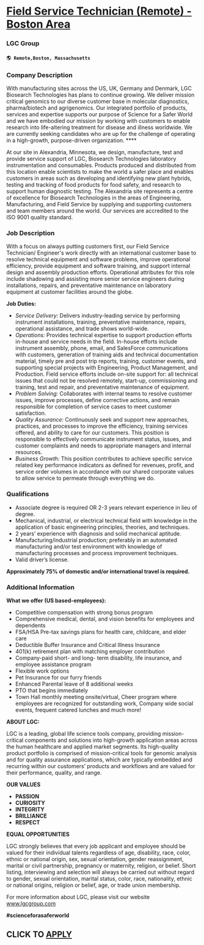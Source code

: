 # [Field Service Technician (Remote) - Boston Area](https://www.remotewlb.com/apply/field-service-technician-remote-boston-area-115214)  
### LGC Group  
#### `🌎 Remote,Boston, Massachusetts`  

### **Company Description**

With manufacturing sites across the US, UK, Germany and Denmark, LGC Biosearch Technologies has plans to continue growing. We deliver mission critical genomics to our diverse customer base in molecular diagnostics, pharma/biotech and agrigenomics. Our integrated portfolio of products, services and expertise supports our purpose of Science for a Safer World and we have embodied our mission by working with customers to enable research into life-altering treatment for disease and illness worldwide. We are currently seeking candidates who are up for the challenge of operating in a high-growth, purpose-driven organization. ****

At our site in Alexandria, Minnesota, we design, manufacture, test and provide service support of LGC, Biosearch Technologies laboratory instrumentation and consumables. Products produced and distributed from this location enable scientists to make the world a safer place and enables customers in areas such as developing and identifying new plant hybrids, testing and tracking of food products for food safety, and research to support human diagnostic testing. The Alexandria site represents a centre of excellence for Biosearch Technologies in the areas of Engineering, Manufacturing, and Field Service by supplying and supporting customers and team members around the world. Our services are accredited to the ISO 9001 quality standard.

###  **Job Description**

With a focus on always putting customers first, our Field Service Technician/ Engineer's work directly with an international customer base to resolve technical equipment and software problems, improve operational efficiency, provide equipment and software training, and support internal design and assembly production efforts. Operational attributes for this role include shadowing and assisting more senior service engineers during installations, repairs, and preventative maintenance on laboratory equipment at customer facilities around the globe.

**Job Duties:**

  *  _Service Delivery:_ Delivers industry-leading service by performing instrument installations, training, preventative maintenance, repairs, operational assistance, and trade shows world-wide. 
  * _Operations:_ Provides technical expertise to support production efforts in-house and service needs in the field. In-house efforts include instrument assembly, phone, email, and SalesForce communications with customers, generation of training aids and technical documentation material, timely pre and post trip reports, training, customer events, and supporting special projects with Engineering, Product Management, and Production. Field service efforts include on-site support for: all technical issues that could not be resolved remotely, start-up, commissioning and training, test and repair, and preventative maintenance of equipment.
  *  _Problem Solving:_ Collaborates with internal teams to resolve customer issues, improve processes, define corrective actions, and remain responsible for completion of service cases to meet customer satisfaction.
  *  _Quality Assurance:_ Continuously seek and support new approaches, practices, and processes to improve the efficiency, training services offered, and ability to care for our customers. This position is responsible to effectively communicate instrument status, issues, and customer complaints and needs to appropriate managers and internal resources.
  *  _Business Growth:_ This position contributes to achieve specific service related key performance indicators as defined for revenues, profit, and service order volumes in accordance with our shared corporate values to allow service to permeate through everything we do.

###  **Qualifications**

  * Associate degree is required OR 2-3 years relevant experience in lieu of degree. 
  * Mechanical, industrial, or electrical technical field with knowledge in the application of basic engineering principles, theories, and techniques. 
  * 2 years’ experience with diagnosis and solid mechanical aptitude. 
  * Manufacturing/industrial production; preferably in an automated manufacturing and/or test environment with knowledge of manufacturing processes and process improvement techniques.
  * Valid driver’s license.

 **Approximately 75% of domestic and/or international travel is required.**

###  **Additional Information**

 **What we offer (US based-employees):**

  * Competitive compensation with strong bonus program
  * Comprehensive medical, dental, and vision benefits for employees and dependents
  * FSA/HSA Pre-tax savings plans for health care, childcare, and elder care
  * Deductible Buffer Insurance and Critical Illness Insurance
  * 401(k) retirement plan with matching employer contribution
  * Company-paid short- and long- term disability, life insurance, and employee assistance program
  * Flexible work options
  * Pet Insurance for our furry friends
  * Enhanced Parental leave of 8 additional weeks
  * PTO that begins immediately
  * Town Hall monthly meeting onsite/virtual, Cheer program where employees are recognized for outstanding work, Company wide social events, frequent catered lunches and much more!

 **ABOUT LGC:**

LGC is a leading, global life science tools company, providing mission-critical components and solutions into high-growth application areas across the human healthcare and applied market segments. Its high-quality product portfolio is comprised of mission-critical tools for genomic analysis and for quality assurance applications, which are typically embedded and recurring within our customers’ products and workflows and are valued for their performance, quality, and range.

**OUR VALUES**

  *  **PASSION**
  *  **CURIOSITY**
  *  **INTEGRITY**
  *  **BRILLIANCE**
  *  **RESPECT**

 **EQUAL OPPORTUNITIES**

LGC strongly believes that every job applicant and employee should be valued for their individual talents regardless of age, disability, race, color, ethnic or national origin, sex, sexual orientation, gender reassignment, marital or civil partnership, pregnancy or maternity, religion, or belief. Short listing, interviewing and selection will always be carried out without regard to gender, sexual orientation, marital status, color, race, nationality, ethnic or national origins, religion or belief, age, or trade union membership.

For more information about LGC, please visit our website www.lgcgroup.com

 **#scienceforasaferworld**

  
## CLICK TO [APPLY](https://www.remotewlb.com/apply/field-service-technician-remote-boston-area-115214)

